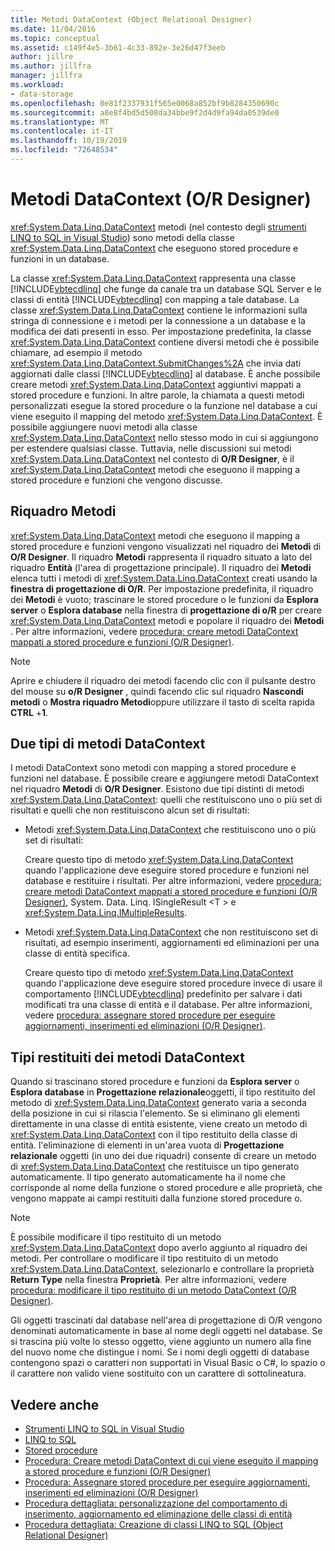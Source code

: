 ```yaml
---
title: Metodi DataContext (Object Relational Designer)
ms.date: 11/04/2016
ms.topic: conceptual
ms.assetid: c149f4e5-3b61-4c33-892e-3e26d47f3eeb
author: jillre
ms.author: jillfra
manager: jillfra
ms.workload:
- data-storage
ms.openlocfilehash: 0e81f2337931f565e0068a852bf9b8284350690c
ms.sourcegitcommit: a8e8f4bd5d508da34bbe9f2d4d9fa94da0539de0
ms.translationtype: MT
ms.contentlocale: it-IT
ms.lasthandoff: 10/19/2019
ms.locfileid: "72648534"
---
```

# <a name="datacontext-methods-or-designer"></a>Metodi DataContext (O/R Designer)

<xref:System.Data.Linq.DataContext> metodi (nel contesto degli [strumenti LINQ to SQL in Visual Studio](../data-tools/linq-to-sql-tools-in-visual-studio2.md)) sono metodi della classe <xref:System.Data.Linq.DataContext> che eseguono stored procedure e funzioni in un database.

La classe <xref:System.Data.Linq.DataContext> rappresenta una classe [!INCLUDE[vbtecdlinq](../data-tools/includes/vbtecdlinq_md.md)] che funge da canale tra un database SQL Server e le classi di entità [!INCLUDE[vbtecdlinq](../data-tools/includes/vbtecdlinq_md.md)] con mapping a tale database. La classe <xref:System.Data.Linq.DataContext> contiene le informazioni sulla stringa di connessione e i metodi per la connessione a un database e la modifica dei dati presenti in esso. Per impostazione predefinita, la classe <xref:System.Data.Linq.DataContext> contiene diversi metodi che è possibile chiamare, ad esempio il metodo <xref:System.Data.Linq.DataContext.SubmitChanges%2A> che invia dati aggiornati dalle classi [!INCLUDE[vbtecdlinq](../data-tools/includes/vbtecdlinq_md.md)] al database. È anche possibile creare metodi <xref:System.Data.Linq.DataContext> aggiuntivi mappati a stored procedure e funzioni. In altre parole, la chiamata a questi metodi personalizzati esegue la stored procedure o la funzione nel database a cui viene eseguito il mapping del metodo <xref:System.Data.Linq.DataContext>. È possibile aggiungere nuovi metodi alla classe <xref:System.Data.Linq.DataContext> nello stesso modo in cui si aggiungono per estendere qualsiasi classe. Tuttavia, nelle discussioni sui metodi <xref:System.Data.Linq.DataContext> nel contesto di **O/R Designer**, è il <xref:System.Data.Linq.DataContext> metodi che eseguono il mapping a stored procedure e funzioni che vengono discusse.

## <a name="methods-pane"></a>Riquadro Metodi

<xref:System.Data.Linq.DataContext> metodi che eseguono il mapping a stored procedure e funzioni vengono visualizzati nel riquadro dei **Metodi** di **O/R Designer**. Il riquadro **Metodi** rappresenta il riquadro situato a lato del riquadro **Entità** (l'area di progettazione principale). Il riquadro dei **Metodi** elenca tutti i metodi di <xref:System.Data.Linq.DataContext> creati usando la **finestra di progettazione di O/R**. Per impostazione predefinita, il riquadro dei **Metodi** è vuoto; trascinare le stored procedure o le funzioni da **Esplora server** o **Esplora database** nella finestra di **progettazione di o/R** per creare <xref:System.Data.Linq.DataContext> metodi e popolare il riquadro dei **Metodi** . Per altre informazioni, vedere [procedura: creare metodi DataContext mappati a stored procedure e funzioni (O/R Designer)](../data-tools/how-to-create-datacontext-methods-mapped-to-stored-procedures-and-functions-o-r-designer.md).

> [!NOTE]
> Aprire e chiudere il riquadro dei metodi facendo clic con il pulsante destro del mouse su **o/R Designer** , quindi facendo clic sul riquadro **Nascondi metodi** o **Mostra riquadro Metodi**oppure utilizzare il tasto di scelta rapida **CTRL** +**1**.

## <a name="two-types-of-datacontext-methods"></a>Due tipi di metodi DataContext

I metodi DataContext sono metodi con mapping a stored procedure e funzioni nel database. È possibile creare e aggiungere metodi DataContext nel riquadro **Metodi** di **O/R Designer**. Esistono due tipi distinti di metodi <xref:System.Data.Linq.DataContext>: quelli che restituiscono uno o più set di risultati e quelli che non restituiscono alcun set di risultati:

- Metodi <xref:System.Data.Linq.DataContext> che restituiscono uno o più set di risultati:

   Creare questo tipo di metodo <xref:System.Data.Linq.DataContext> quando l'applicazione deve eseguire stored procedure e funzioni nel database e restituire i risultati. Per altre informazioni, vedere [procedura: creare metodi DataContext mappati a stored procedure e funzioni (O/R Designer)](../data-tools/how-to-create-datacontext-methods-mapped-to-stored-procedures-and-functions-o-r-designer.md), System. Data. Linq. ISingleResult \<T > e <xref:System.Data.Linq.IMultipleResults>.

- Metodi <xref:System.Data.Linq.DataContext> che non restituiscono set di risultati, ad esempio inserimenti, aggiornamenti ed eliminazioni per una classe di entità specifica.

   Creare questo tipo di metodo <xref:System.Data.Linq.DataContext> quando l'applicazione deve eseguire stored procedure invece di usare il comportamento [!INCLUDE[vbtecdlinq](../data-tools/includes/vbtecdlinq_md.md)] predefinito per salvare i dati modificati tra una classe di entità e il database. Per altre informazioni, vedere [procedura: assegnare stored procedure per eseguire aggiornamenti, inserimenti ed eliminazioni (O/R Designer)](../data-tools/how-to-assign-stored-procedures-to-perform-updates-inserts-and-deletes-o-r-designer.md).

## <a name="return-types-of-datacontext-methods"></a>Tipi restituiti dei metodi DataContext

Quando si trascinano stored procedure e funzioni da **Esplora server** o **Esplora database** in **Progettazione relazionale**oggetti, il tipo restituito del metodo di <xref:System.Data.Linq.DataContext> generato varia a seconda della posizione in cui si rilascia l'elemento. Se si eliminano gli elementi direttamente in una classe di entità esistente, viene creato un metodo di <xref:System.Data.Linq.DataContext> con il tipo restituito della classe di entità. l'eliminazione di elementi in un'area vuota di **Progettazione relazionale** oggetti (in uno dei due riquadri) consente di creare un metodo di <xref:System.Data.Linq.DataContext> che restituisce un tipo generato automaticamente. Il tipo generato automaticamente ha il nome che corrisponde al nome della funzione o stored procedure e alle proprietà, che vengono mappate ai campi restituiti dalla funzione stored procedure o.

> [!NOTE]
> È possibile modificare il tipo restituito di un metodo <xref:System.Data.Linq.DataContext> dopo averlo aggiunto al riquadro dei metodi. Per controllare o modificare il tipo restituito di un metodo <xref:System.Data.Linq.DataContext>, selezionarlo e controllare la proprietà **Return Type** nella finestra **Proprietà**. Per altre informazioni, vedere [procedura: modificare il tipo restituito di un metodo DataContext (O/R Designer)](../data-tools/how-to-change-the-return-type-of-a-datacontext-method-o-r-designer.md).

Gli oggetti trascinati dal database nell'area di progettazione di O/R vengono denominati automaticamente in base al nome degli oggetti nel database. Se si trascina più volte lo stesso oggetto, viene aggiunto un numero alla fine del nuovo nome che distingue i nomi. Se i nomi degli oggetti di database contengono spazi o caratteri non supportati in Visual Basic o C#, lo spazio o il carattere non valido viene sostituito con un carattere di sottolineatura.

## <a name="see-also"></a>Vedere anche

- [Strumenti LINQ to SQL in Visual Studio](../data-tools/linq-to-sql-tools-in-visual-studio2.md)
- [LINQ to SQL](/dotnet/framework/data/adonet/sql/linq/index)
- [Stored procedure](/dotnet/framework/data/adonet/sql/linq/stored-procedures)
- [Procedura: Creare metodi DataContext di cui viene eseguito il mapping a stored procedure e funzioni (O/R Designer)](../data-tools/how-to-create-datacontext-methods-mapped-to-stored-procedures-and-functions-o-r-designer.md)
- [Procedura: Assegnare stored procedure per eseguire aggiornamenti, inserimenti ed eliminazioni (O/R Designer)](../data-tools/how-to-assign-stored-procedures-to-perform-updates-inserts-and-deletes-o-r-designer.md)
- [Procedura dettagliata: personalizzazione del comportamento di inserimento, aggiornamento ed eliminazione delle classi di entità](../data-tools/walkthrough-customizing-the-insert-update-and-delete-behavior-of-entity-classes.md)
- [Procedura dettagliata: Creazione di classi LINQ to SQL (Object Relational Designer)](how-to-create-linq-to-sql-classes-mapped-to-tables-and-views-o-r-designer.md)